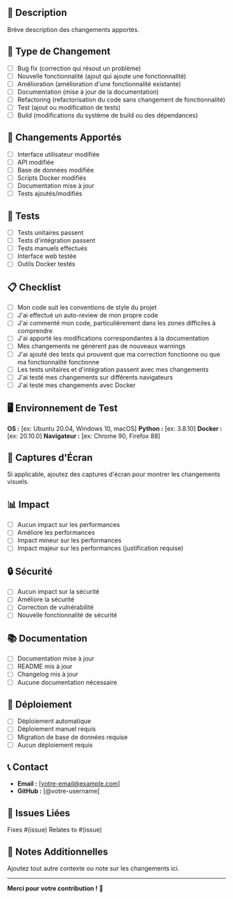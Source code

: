 ## 📝 Description

Brève description des changements apportés.

## 🎯 Type de Changement

- [ ] Bug fix (correction qui résout un problème)
- [ ] Nouvelle fonctionnalité (ajout qui ajoute une fonctionnalité)
- [ ] Amélioration (amélioration d'une fonctionnalité existante)
- [ ] Documentation (mise à jour de la documentation)
- [ ] Refactoring (refactorisation du code sans changement de fonctionnalité)
- [ ] Test (ajout ou modification de tests)
- [ ] Build (modifications du système de build ou des dépendances)

## 🔧 Changements Apportés

- [ ] Interface utilisateur modifiée
- [ ] API modifiée
- [ ] Base de données modifiée
- [ ] Scripts Docker modifiés
- [ ] Documentation mise à jour
- [ ] Tests ajoutés/modifiés

## 🧪 Tests

- [ ] Tests unitaires passent
- [ ] Tests d'intégration passent
- [ ] Tests manuels effectués
- [ ] Interface web testée
- [ ] Outils Docker testés

## 📋 Checklist

- [ ] Mon code suit les conventions de style du projet
- [ ] J'ai effectué un auto-review de mon propre code
- [ ] J'ai commenté mon code, particulièrement dans les zones difficiles à comprendre
- [ ] J'ai apporté les modifications correspondantes à la documentation
- [ ] Mes changements ne génèrent pas de nouveaux warnings
- [ ] J'ai ajouté des tests qui prouvent que ma correction fonctionne ou que ma fonctionnalité fonctionne
- [ ] Les tests unitaires et d'intégration passent avec mes changements
- [ ] J'ai testé mes changements sur différents navigateurs
- [ ] J'ai testé mes changements avec Docker

## 🖥️ Environnement de Test

**OS :** [ex: Ubuntu 20.04, Windows 10, macOS]
**Python :** [ex: 3.8.10]
**Docker :** [ex: 20.10.0]
**Navigateur :** [ex: Chrome 90, Firefox 88]

## 📸 Captures d'Écran

Si applicable, ajoutez des captures d'écran pour montrer les changements visuels.

## 📊 Impact

- [ ] Aucun impact sur les performances
- [ ] Améliore les performances
- [ ] Impact mineur sur les performances
- [ ] Impact majeur sur les performances (justification requise)

## 🔒 Sécurité

- [ ] Aucun impact sur la sécurité
- [ ] Améliore la sécurité
- [ ] Correction de vulnérabilité
- [ ] Nouvelle fonctionnalité de sécurité

## 📚 Documentation

- [ ] Documentation mise à jour
- [ ] README mis à jour
- [ ] Changelog mis à jour
- [ ] Aucune documentation nécessaire

## 🚀 Déploiement

- [ ] Déploiement automatique
- [ ] Déploiement manuel requis
- [ ] Migration de base de données requise
- [ ] Aucun déploiement requis

## 📞 Contact

- **Email :** [votre-email@example.com]
- **GitHub :** [@votre-username]

## 🔗 Issues Liées

Fixes #(issue)
Relates to #(issue)

## 📝 Notes Additionnelles

Ajoutez tout autre contexte ou note sur les changements ici.

---

**Merci pour votre contribution !** 🙏 